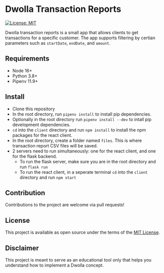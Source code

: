 # Dwolla Transaction Reports

[![License: MIT](https://img.shields.io/badge/License-MIT-yellow.svg)](https://opensource.org/licenses/MIT)

Dwolla transaction reports is a small app that allows clients to get
transactions for a specific customer. The app supports filtering by certian
parameters such as `startDate`, `endDate`, and `amount`.

## Requirements

- Node 16+
- Python 3.8+
- Pipenv 11.9+

## Install

- Clone this repository
- In the root directory, run `pipenv install` to install pip dependencies.
- Optionally in the root directory run `pipenv install --dev` to intall pip development dependencies.
- `cd` into the `client` directory and run `npm install` to install the npm packages for the react client.
- In the root directory, create a folder named `files`. This is where transaction report CSV files will be saved.
- 2 servers need to run simultaneously: one for the react client, and one for the flask backend.
  - To run the flask server, make sure you are in the root directory and run `flask run`
  - To run the react client, in a seperate terminal `cd` into the `client` directory and run `npm start`

## Contribution

Contributions to the project are welcome via pull requests!

## License

This project is available as open source under the terms of the [MIT License](https://opensource.org/licenses/MIT).

## Disclaimer

This project is meant to serve as an educational tool only that helps you understand how to implement a Dwolla concept.